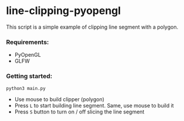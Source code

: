# line-clipping-pyopengl

This script is a simple example of clipping line segment with a polygon.

### Requirements:
- PyOpenGL
- GLFW

### Getting started:
```
python3 main.py
```

* Use mouse to build clipper (polygon)
* Press `L` to start building line segment. Same, use mouse to build it
* Press `S` button to turn on / off slicing the line segment
